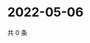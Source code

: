 # 2022-05-06

共 0 条

<!-- BEGIN WEIBO -->
<!-- 最后更新时间 Fri May 06 2022 22:13:14 GMT+0800 (China Standard Time) -->

<!-- END WEIBO -->
